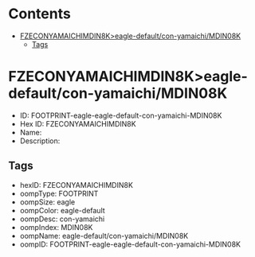 



Contents
========

* [FZECONYAMAICHIMDIN8K>eagle-default/con-yamaichi/MDIN08K](#fzeconyamaichimdin8keagle-defaultcon-yamaichimdin08k)
	* [Tags](#tags)

# FZECONYAMAICHIMDIN8K>eagle-default/con-yamaichi/MDIN08K

- ID: FOOTPRINT-eagle-eagle-default-con-yamaichi-MDIN08K
- Hex ID: FZECONYAMAICHIMDIN8K
- Name: 
- Description: 

## Tags

- hexID: FZECONYAMAICHIMDIN8K
- oompType: FOOTPRINT
- oompSize: eagle
- oompColor: eagle-default
- oompDesc: con-yamaichi
- oompIndex: MDIN08K
- oompName: eagle-default/con-yamaichi/MDIN08K
- oompID: FOOTPRINT-eagle-eagle-default-con-yamaichi-MDIN08K
